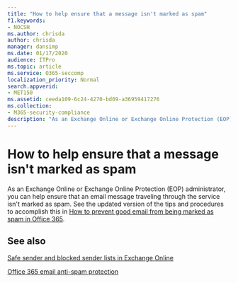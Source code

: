 ```yaml
---
title: "How to help ensure that a message isn't marked as spam"
f1.keywords:
- NOCSH
ms.author: chrisda
author: chrisda
manager: dansimp
ms.date: 01/17/2020
audience: ITPro
ms.topic: article
ms.service: O365-seccomp
localization_priority: Normal
search.appverid:
- MET150
ms.assetid: ceeda109-6c24-4270-bd09-a36959417276
ms.collection:
- M365-security-compliance
description: "As an Exchange Online or Exchange Online Protection (EOP) administrator, you can help ensure that an email message traveling through the service isn't marked as spam. See the updated version of the tips and procedures to accomplish this in Prevent false positive email marked as spam with a safelist or other techniques."
---
```


# How to help ensure that a message isn't marked as spam

As an Exchange Online or Exchange Online Protection (EOP) administrator, you can help ensure that an email message traveling through the service isn't marked as spam. See the updated version of the tips and procedures to accomplish this in [How to prevent good email from being marked as spam in Office 365](prevent-email-from-being-marked-as-spam.md).

## See also

[Safe sender and blocked sender lists in Exchange Online](safe-sender-and-blocked-sender-lists-faq.md)

[Office 365 email anti-spam protection](anti-spam-protection.md)

